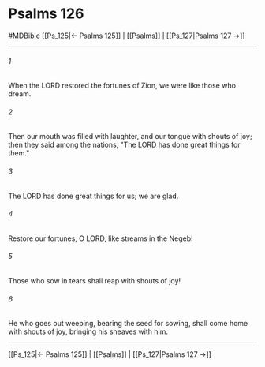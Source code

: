 # Psalms 126
#MDBible
[[Ps_125|← Psalms 125]] | [[Psalms]] | [[Ps_127|Psalms 127 →]]

***

###### 1 
When the LORD restored the fortunes of Zion, we were like those who dream. 

###### 2 
Then our mouth was filled with laughter, and our tongue with shouts of joy; then they said among the nations, "The LORD has done great things for them." 

###### 3 
The LORD has done great things for us; we are glad. 

###### 4 
Restore our fortunes, O LORD, like streams in the Negeb! 

###### 5 
Those who sow in tears shall reap with shouts of joy! 

###### 6 
He who goes out weeping, bearing the seed for sowing, shall come home with shouts of joy, bringing his sheaves with him. 

***

[[Ps_125|← Psalms 125]] | [[Psalms]] | [[Ps_127|Psalms 127 →]]
